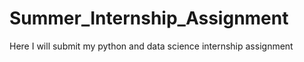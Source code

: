 # Summer_Internship_Assignment
 Here I will submit my python and data science internship assignment
